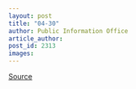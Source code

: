 ```yaml
---
layout: post
title: "04-30"
author: Public Information Office
article_author: 
post_id: 2313
images:
---
```



<p><a href="http://www1.ucsc.edu/currents/00-01/04-30/" title="Permalink to 04-30">Source</a></p>
